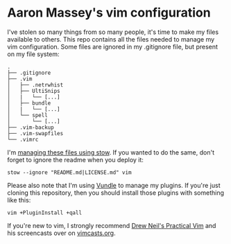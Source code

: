 # Aaron Massey's vim configuration

I've stolen so many things from so many people, it's time to make my files
available to others.  This repo contains all the files needed to manage my vim
configuration.  Some files are ignored in my .gitignore file, but present on
my file system:

    .
    ├── .gitignore
    ├── .vim
    │   ├── .netrwhist
    │   ├── UltiSnips
    │   |   └── [...]
    │   ├── bundle
    │   |   └── [...]
    │   └── spell
    │       └── [...]
    ├── .vim-backup
    ├── .vim-swapfiles
    └── .vimrc

I'm [managing these files using stow][1].  If you wanted to do the same, don't
forget to ignore the readme when you deploy it:

    stow --ignore "README.md|LICENSE.md" vim

Please also note that I'm using [Vundle][2] to manage my plugins.  If you're
just cloning this repository, then you should install those plugins with
something like this:

    vim +PluginInstall +qall

If you're new to vim, I strongly recommend [Drew Neil's Practical Vim][3] and
his screencasts over on [vimcasts.org][4].


[1]: http://brandon.invergo.net/news/2012-05-26-using-gnu-stow-to-manage-your-dotfiles.html
[2]: https://github.com/gmarik/Vundle.vim
[3]: https://pragprog.com/book/dnvim/practical-vim
[4]: http://vimcasts.org
